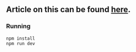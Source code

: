 ## Article on this can be found [here](https://stevencotterill.com/articles/how-to-build-an-autocomplete-field-with-vue-3).

### Running

```
npm install
npm run dev
```
